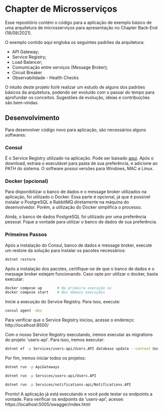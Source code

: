 # Chapter de Microsserviços

Esse repositório contém o código para a aplicação de exemplo básico de uma arquitetura
de microsserviços para apresentação no Chapter Back-End (18/08/2021).

O exemplo contido aqui engloba os seguintes padrões da arquitetura:
- API Gateway;
- Service Registry;
- Load Balancer;
- Comunicação entre serviços (Message Broker);
- Circuit Breaker
- Observabilidade - Health Checks

O intuito deste projeto foi/é realizar um estudo de alguns dos padrões básicos da arquitetura,
podendo ser evoluído com o passar do tempo para aprofundar os conceitos. Sugestões de evolução,
ideias e contribuições são bem-vindas.

## Desenvolvimento

Para desenvolver código novo para aplicação, são necessários alguns softwares:
### Consul

É o Service Registry utilizado na aplicação. Pode ser baixado [aqui](https://www.consul.io/downloads).
Após o download, extraia o executável para pasta de sua preferência, e adicione ao PATH do sistema.
O software possui versões para Windows, MAC e Linux.

### Docker (opcional)

Para disponibilizar o banco de dados e o message broker utilizados na aplicação, foi utilizado o Docker.
Essa parte é opcional, já que é possível instalar o PostgreSQL e RabbitMQ diretamente na máquina do desenvolvedor. Porém, a utilização do Docker simplifica o processo.

Ainda, o banco de dados PostgreSQL foi utilizado por uma preferência pessoal. Fique a vontade para utilizar o banco de dados de sua preferência.

### Primeiros Passos

Após a instalação do Consul, banco de dados e message broker, execute um restore da solução para instalar os pacotes necessários:

```bash
dotnet restore
```

Após a instalação dos pacotes, certifique-se de que o banco de dados e o message broker estejam
funcionando. Caso opte por utilizar o docker, basta executar:

```bash
docker compose up       # Na primeira execução ou
docker compose start    # Nas demais execuções
```

Inicie a execução do Service Registry. Para isso, execute:

```bash
consul agent -dev
```

Para verificar que o Service Registry iniciou, acesse o endereço: http://localhost:8500/

Com o nosso Service Registry executando, iremos executar as migrations do projeto 'users-api'.
Para isso, iremos executar:

```bash
dotnet ef -p Services/users-api/Users.API database update --context UsersDbContext
```

Por fim, iremos iniciar todos os projetos:

```bash
dotnet run -p ApiGateways

dotnet run -p Services/users-api/Users.API

dotnet run -p Services/notifications-api/Notifications.API
```

Pronto! A aplicação já está executando e você pode testar os endpoints a vontade. Para
verificar os endpoints da 'users-api', acesse: https://localhost:5005/swagger/index.html
